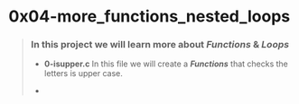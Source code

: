 # 0x04-more_functions_nested_loops

> ### In this project we will learn more about ___Functions___ & ___Loops___
>
> - **0-isupper.c** In this file we will create a ___Functions___ that checks the letters is upper case.
>
> - 
